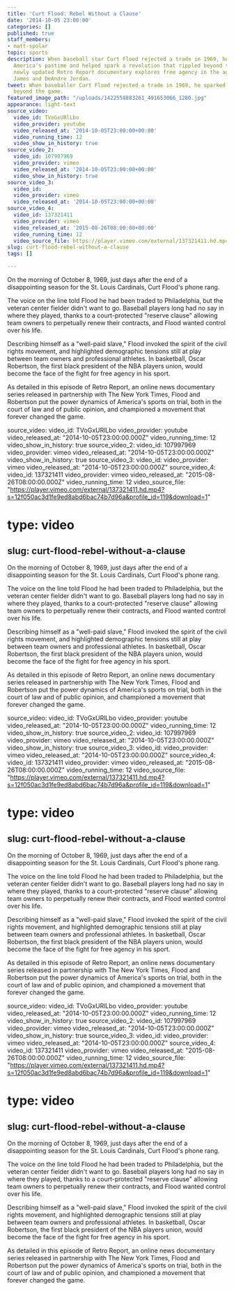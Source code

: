```yaml
---
title: 'Curt Flood: Rebel Without a Clause'
date: '2014-10-05 23:00:00'
categories: []
published: true
staff_members:
- matt-spolar
topic: sports
description: When baseball star Curt Flood rejected a trade in 1969, he challenged
  America's pastime and helped spark a revolution that rippled beyond the game. This
  newly updated Retro Report documentary explores free agency in the age of LeBron
  James and DeAndre Jordan.
tweet: When baseballer Curt Flood rejected a trade in 1969, he sparked a movement
  beyond the game.
featured_image_path: "/uploads/1422558883261_491653066_1280.jpg"
appearance: light-text
source_video:
  video_id: TVoGxURlLbo
  video_provider: youtube
  video_released_at: '2014-10-05T23:00:00+00:00'
  video_running_time: 12
  video_show_in_history: true
source_video_2:
  video_id: 107997969
  video_provider: vimeo
  video_released_at: '2014-10-05T23:00:00+00:00'
  video_show_in_history: true
source_video_3:
  video_id: 
  video_provider: vimeo
  video_released_at: '2014-10-05T23:00:00+00:00'
source_video_4:
  video_id: 137321411
  video_provider: vimeo
  video_released_at: '2015-08-26T08:00:00+00:00'
  video_running_time: 12
  video_source_file: https://player.vimeo.com/external/137321411.hd.mp4?s=12f050ac3d1fe9ed8abd6bac74b7d96a&profile_id=119&download=1
slug: curt-flood-rebel-without-a-clause
tags: []

---
```

On the morning of October 8, 1969, just days after the end of a disappointing season for the St. Louis Cardinals, Curt Flood's phone rang.

The voice on the line told Flood he had been traded to Philadelphia, but the veteran center fielder didn't want to go. Baseball players long had no say in where they played, thanks to a court-protected "reserve clause" allowing team owners to perpetually renew their contracts, and Flood wanted control over his life.

Describing himself as a "well-paid slave," Flood invoked the spirit of the civil rights movement, and highlighted demographic tensions still at play between team owners and professional athletes. In basketball, Oscar Robertson, the first black president of the NBA players union, would become the face of the fight for free agency in his sport.

As detailed in this episode of Retro Report, an online news documentary series released in partnership with The New York Times, Flood and Robertson put the power dynamics of America's sports on trial, both in the court of law and of public opinion, and championed a movement that forever changed the game.

source_video:
  video_id: TVoGxURlLbo
  video_provider: youtube
  video_released_at: "2014-10-05T23:00:00.000Z"
  video_running_time: 12
  video_show_in_history: true
source_video_2:
  video_id: 107997969
  video_provider: vimeo
  video_released_at: "2014-10-05T23:00:00.000Z"
  video_show_in_history: true
source_video_3:
  video_id:
  video_provider: vimeo
  video_released_at: "2014-10-05T23:00:00.000Z"
source_video_4:
  video_id: 137321411
  video_provider: vimeo
  video_released_at: "2015-08-26T08:00:00.000Z"
  video_running_time: 12
  video_source_file: "https://player.vimeo.com/external/137321411.hd.mp4?s=12f050ac3d1fe9ed8abd6bac74b7d96a&profile_id=119&download=1"
# type: video
slug: curt-flood-rebel-without-a-clause
---

On the morning of October 8, 1969, just days after the end of a disappointing season for the St. Louis Cardinals, Curt Flood's phone rang.

The voice on the line told Flood he had been traded to Philadelphia, but the veteran center fielder didn't want to go. Baseball players long had no say in where they played, thanks to a court-protected "reserve clause" allowing team owners to perpetually renew their contracts, and Flood wanted control over his life.

Describing himself as a "well-paid slave," Flood invoked the spirit of the civil rights movement, and highlighted demographic tensions still at play between team owners and professional athletes. In basketball, Oscar Robertson, the first black president of the NBA players union, would become the face of the fight for free agency in his sport.

As detailed in this episode of Retro Report, an online news documentary series released in partnership with The New York Times, Flood and Robertson put the power dynamics of America's sports on trial, both in the court of law and of public opinion, and championed a movement that forever changed the game.

source_video:
  video_id: TVoGxURlLbo
  video_provider: youtube
  video_released_at: "2014-10-05T23:00:00.000Z"
  video_running_time: 12
  video_show_in_history: true
source_video_2:
  video_id: 107997969
  video_provider: vimeo
  video_released_at: "2014-10-05T23:00:00.000Z"
  video_show_in_history: true
source_video_3:
  video_id:
  video_provider: vimeo
  video_released_at: "2014-10-05T23:00:00.000Z"
source_video_4:
  video_id: 137321411
  video_provider: vimeo
  video_released_at: "2015-08-26T08:00:00.000Z"
  video_running_time: 12
  video_source_file: "https://player.vimeo.com/external/137321411.hd.mp4?s=12f050ac3d1fe9ed8abd6bac74b7d96a&profile_id=119&download=1"
# type: video
slug: curt-flood-rebel-without-a-clause
---

On the morning of October 8, 1969, just days after the end of a disappointing season for the St. Louis Cardinals, Curt Flood's phone rang.

The voice on the line told Flood he had been traded to Philadelphia, but the veteran center fielder didn't want to go. Baseball players long had no say in where they played, thanks to a court-protected "reserve clause" allowing team owners to perpetually renew their contracts, and Flood wanted control over his life.

Describing himself as a "well-paid slave," Flood invoked the spirit of the civil rights movement, and highlighted demographic tensions still at play between team owners and professional athletes. In basketball, Oscar Robertson, the first black president of the NBA players union, would become the face of the fight for free agency in his sport.

As detailed in this episode of Retro Report, an online news documentary series released in partnership with The New York Times, Flood and Robertson put the power dynamics of America's sports on trial, both in the court of law and of public opinion, and championed a movement that forever changed the game.

source_video:
  video_id: TVoGxURlLbo
  video_provider: youtube
  video_released_at: "2014-10-05T23:00:00.000Z"
  video_running_time: 12
  video_show_in_history: true
source_video_2:
  video_id: 107997969
  video_provider: vimeo
  video_released_at: "2014-10-05T23:00:00.000Z"
  video_show_in_history: true
source_video_3:
  video_id:
  video_provider: vimeo
  video_released_at: "2014-10-05T23:00:00.000Z"
source_video_4:
  video_id: 137321411
  video_provider: vimeo
  video_released_at: "2015-08-26T08:00:00.000Z"
  video_running_time: 12
  video_source_file: "https://player.vimeo.com/external/137321411.hd.mp4?s=12f050ac3d1fe9ed8abd6bac74b7d96a&profile_id=119&download=1"
# type: video
slug: curt-flood-rebel-without-a-clause
---

On the morning of October 8, 1969, just days after the end of a disappointing season for the St. Louis Cardinals, Curt Flood's phone rang.

The voice on the line told Flood he had been traded to Philadelphia, but the veteran center fielder didn't want to go. Baseball players long had no say in where they played, thanks to a court-protected "reserve clause" allowing team owners to perpetually renew their contracts, and Flood wanted control over his life.

Describing himself as a "well-paid slave," Flood invoked the spirit of the civil rights movement, and highlighted demographic tensions still at play between team owners and professional athletes. In basketball, Oscar Robertson, the first black president of the NBA players union, would become the face of the fight for free agency in his sport.

As detailed in this episode of Retro Report, an online news documentary series released in partnership with The New York Times, Flood and Robertson put the power dynamics of America's sports on trial, both in the court of law and of public opinion, and championed a movement that forever changed the game.

